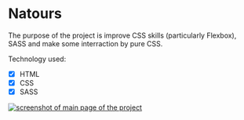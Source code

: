 # Natours

The purpose of the project is improve CSS skills (particularly Flexbox), SASS and make some interraction by pure CSS.

Technology used:
- [x] HTML
- [x] CSS
- [x] SASS

[<img src="https://github.com/IamGalexing/Natours--project/blob/master/img/Natours.jpg" alt="screenshot of main page of the project" target="_blank"/>](https://iamgalexing.github.io/Natours--project/)

